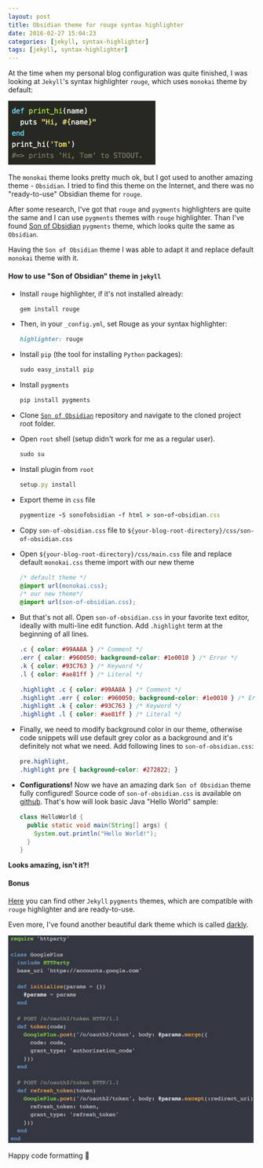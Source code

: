 ```yaml
---
layout: post
title: Obsidian theme for rouge syntax highlighter
date: 2016-02-27 15:04:23
categories: [jekyll, syntax-highlighter]		
tags: [jekyll, syntax-highlighter]
---
```


At the time when my personal blog configuration was quite finished, I was looking at `Jekyll`'s syntax highlighter `rouge`, which uses `monokai` theme by default:

<img src="/assets/2016/02/27/monokai.png" alt="Monokai code theme" style="width: 300px;"/>

The `monokai` theme looks pretty much ok, but I got used to another amazing theme - `Obsidian`. I tried to find this theme on the Internet, and there was no "ready-to-use" Obsidian theme for `rouge`.
<!--more-->

After some research, I've got that `rouge` and `pygments` highlighters are quite the same and I can use `pygments` themes with `rouge` highlighter.
Than I've found [Son of Obsidian](https://github.com/JevyZhu/son-of-obsidian) `pygments` theme, which looks quite the same as `Obsidian`.

Having the `Son of Obsidian` theme I was able to adapt it and replace default `monokai` theme with it.

#### **How to use "Son of Obsidian" theme in `jekyll`**

* Install `rouge` highlighter, if it's not installed already:

  ```ruby
  gem install rouge
  ```

* Then, in your `_config.yml`, set Rouge as your syntax highlighter:

  ```ruby
  highlighter: rouge
  ```
* Install `pip` (the tool for installing `Python` packages):

  ```ruby
  sudo easy_install pip
  ```
* Install `pygments`

  ```ruby
  pip install pygments
  ```
* Clone [`Son of Obsidian`](https://github.com/JevyZhu/son-of-obsidian) repository and navigate to the cloned project root folder.
* Open `root` shell (setup didn't work for me as a regular user).

  ```ruby
  sudo su
  ```
* Install plugin from `root`

  ```ruby
  setup.py install
  ```
* Export theme in `css` file

  ```ruby
  pygmentize -S sonofobsidian -f html > son-of-obsidian.css
  ```
* Copy `son-of-obsidian.css` file to `${your-blog-root-directory}/css/son-of-obsidian.css`
* Open `${your-blog-root-directory}/css/main.css` file and replace default `monokai.css` theme import with our new theme

  ```css
  /* default theme */
  @import url(monokai.css);
  /* our new theme*/
  @import url(son-of-obsidian.css);
  ```
* But that's not all. Open `son-of-obsidian.css` in your favorite text editor, ideally with multi-line edit function. Add `.highlight` term at the beginning of all lines.

  ```css
  .c { color: #99AA8A } /* Comment */
  .err { color: #960050; background-color: #1e0010 } /* Error */
  .k { color: #93C763 } /* Keyword */
  .l { color: #ae81ff } /* Literal */
  ```

  ```css
  .highlight .c { color: #99AA8A } /* Comment */
  .highlight .err { color: #960050; background-color: #1e0010 } /* Error */
  .highlight .k { color: #93C763 } /* Keyword */
  .highlight .l { color: #ae81ff } /* Literal */
  ```
* Finally, we need to modify background color in our theme, otherwise code snippets will use default grey color as a background and it's definitely not what we need. Add following lines to `son-of-obsidian.css`:

  ```css
  pre.highlight,
  .highlight pre { background-color: #272822; }
  ```
* **Configurations!** Now we have an amazing dark `Son of Obsidian` theme fully configured! Source code of `son-of-obsidian.css` is available on [github](https://github.com/vgaidarji/blog.vgaidarji.me/blob/master/css/theme-son-of-obsidian.css). That's how will look basic Java "Hello World" sample:

  ```java
  class HelloWorld {
    public static void main(String[] args) {
      System.out.println("Hello World!");
    }
  }
  ```
**Looks amazing, isn't it?!**

#### **Bonus**

[Here](https://github.com/jwarby/jekyll-pygments-themes) you can find other `Jekyll` `pygments` themes, which are compatible with `rouge` highlighter and are ready-to-use.

Even more, I've found another beautiful dark theme which is called [darkly](http://sourcey.com/darkly-pygments-css-theme/).

<img src="/assets/2016/02/27/darkly.png" alt="Darkly code theme" style="width: 500px;"/>

Happy code formatting :tada:

